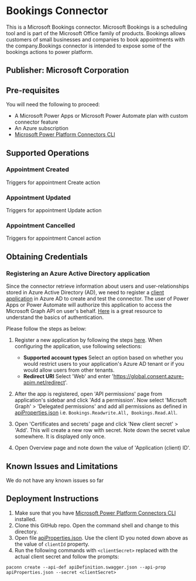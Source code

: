 # Bookings Connector
This is a Microsoft Bookings connector. Microsoft Bookings is a scheduling tool and is part of the Microsoft Office family of products. Bookings allows customers of small businesses and companies to book appointments with the company.Bookings connector is intended to expose some of the bookings actions to power platform.

## Publisher: Microsoft Corporation

## Pre-requisites

You will need the following to proceed:

- A Microsoft Power Apps or Microsoft Power Automate plan with custom connector feature
- An Azure subscription
- [Microsoft Power Platform Connectors CLI](https://github.com/microsoft/PowerPlatformConnectors/tree/master/tools/paconn-cli)

## Supported Operations

### Appointment Created
Triggers for appointment Create action 

### Appointment Updated
Triggers for appointment Update action 

### Appointment Cancelled
Triggers for appointment Cancel action 

## Obtaining Credentials

### Registering an Azure Active Directory application

Since the connector retrieve information about users and user-relationships stored in Azure Active Directory (AD), we need to register a [client application](https://docs.microsoft.com/en-us/azure/active-directory/develop/developer-glossary#client-application) in Azure AD to create and test the connector. The user of Power Apps or Power Automate will authorize this application to access the Microsoft Graph API on user's behalf. [Here](https://docs.microsoft.com/en-us/azure/active-directory/develop/authentication-scenarios) is a great resource to understand the basics of authentication.

Please follow the steps as below:

1. Register a new application by following the steps [here](https://docs.microsoft.com/en-us/azure/active-directory/develop/quickstart-register-app). When configuring the application, use following selections:

   - **Supported account types** Select an option based on whether you would restrict users to your application's Azure AD tenant or if you would allow users from other tenants.
   - **Redirect URI** Select 'Web' and enter 'https://global.consent.azure-apim.net/redirect'.

2. After the app is registered, open 'API permissions' page from application's sidebar and click 'Add a permission'. Now select 'Micrsoft Graph' > 'Delegated permissions' and add all permissions as defined in [apiProperties.json](apiProperties.json) i.e. `Bookings.Readwrite.All, Bookings.Read.All`.

3. Open 'Certificates and secrets' page and click 'New client secret' > 'Add'. This will create a new row with secret. Note down the secret value somewhere. It is displayed only once.

4. Open Overview page and note down the value of 'Application (client) ID'.

## Known Issues and Limitations
We do not have any known issues so far

## Deployment Instructions

1. Make sure that you have [Microsoft Power Platform Connectors CLI](https://github.com/microsoft/PowerPlatformConnectors/tree/master/tools/paconn-cli) installed.
2. Clone this GitHub repo. Open the command shell and change to this directory.
3. Open file [apiProperties.json](apiProperties.json). Use the client ID you noted down above as the value of `clientId` property.
4. Run the following commands with `<clientSecret>` replaced with the actual client secret and follow the prompts:

```
paconn create --api-def apiDefinition.swagger.json --api-prop apiProperties.json --secret <clientSecret>
```
